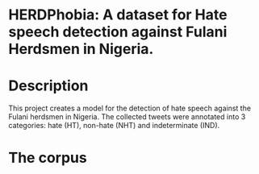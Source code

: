# HERDPhobia: A dataset for Hate speech detection against Fulani Herdsmen in Nigeria.

 

# Description

This project creates a model for the detection of hate speech against the Fulani herdsmen in Nigeria. The collected tweets were annotated into 3 categories: hate (HT), non-hate (NHT) and indeterminate (IND). 

# The corpus


